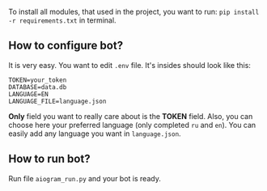 To install all modules, that used in the project, you want to run:
`pip install -r requirements.txt` in terminal.
## How to configure bot?
It is very easy. You want to edit `.env` file. It's insides should look like this:
```
TOKEN=your_token
DATABASE=data.db
LANGUAGE=EN
LANGUAGE_FILE=language.json
```
**Only** field you want to really care about is the **TOKEN** field.
Also, you can choose here your preferred language (only completed `ru` and `en`).
You can easily add any language you want in `language.json`.
## How to run bot?
Run file `aiogram_run.py` and your bot is ready.